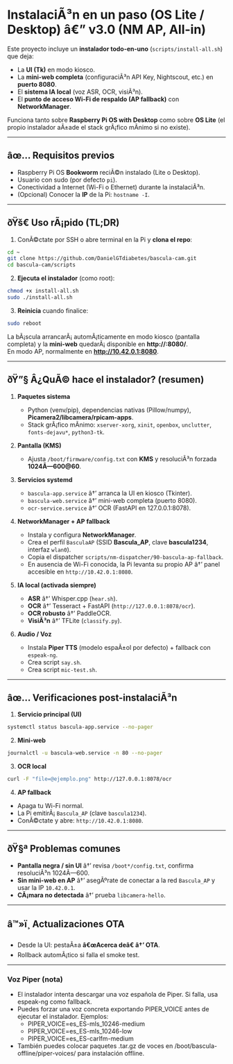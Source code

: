 ﻿# InstalaciÃ³n en un paso (OS Lite / Desktop) â€” v3.0 (NM AP, All-in)

Este proyecto incluye un **instalador todo-en-uno** (`scripts/install-all.sh`) que deja:

- La **UI (Tk)** en modo kiosco.  
- La **mini-web completa** (configuraciÃ³n API Key, Nightscout, etc.) en **puerto 8080**.  
- El **sistema IA local** (voz ASR, OCR, visiÃ³n).  
- El **punto de acceso Wi-Fi de respaldo (AP fallback)** con **NetworkManager**.  

Funciona tanto sobre **Raspberry Pi OS with Desktop** como sobre **OS Lite** (el propio instalador aÃ±ade el stack grÃ¡fico mÃ­nimo si no existe).

---

## âœ… Requisitos previos

- Raspberry Pi OS **Bookworm** reciÃ©n instalado (Lite o Desktop).  
- Usuario con sudo (por defecto `pi`).  
- Conectividad a Internet (Wi-Fi o Ethernet) durante la instalaciÃ³n.  
- (Opcional) Conocer la **IP** de la Pi: `hostname -I`.

---

## ðŸš€ Uso rÃ¡pido (TL;DR)

1) ConÃ©ctate por SSH o abre terminal en la Pi y **clona el repo**:
```bash
cd ~
git clone https://github.com/DanielGTdiabetes/bascula-cam.git
cd bascula-cam/scripts
```

2) **Ejecuta el instalador** (como root):
```bash
chmod +x install-all.sh
sudo ./install-all.sh
```

3) **Reinicia** cuando finalice:
```bash
sudo reboot
```

La bÃ¡scula arrancarÃ¡ automÃ¡ticamente en modo kiosco (pantalla completa) y la **mini-web** quedarÃ¡ disponible en **http://<IP>:8080/**.  
En modo AP, normalmente en **http://10.42.0.1:8080**.

---

## ðŸ”§ Â¿QuÃ© hace el instalador? (resumen)

1. **Paquetes sistema**  
   - Python (venv/pip), dependencias nativas (Pillow/numpy), **Picamera2/libcamera/rpicam-apps**.  
   - Stack grÃ¡fico mÃ­nimo: `xserver-xorg`, `xinit`, `openbox`, `unclutter`, `fonts-dejavu*`, `python3-tk`.

2. **Pantalla (KMS)**  
   - Ajusta `/boot/firmware/config.txt` con **KMS** y resoluciÃ³n forzada **1024Ã—600@60**.

3. **Servicios systemd**  
   - `bascula-app.service` â†’ arranca la UI en kiosco (Tkinter).  
   - `bascula-web.service` â†’ mini-web completa (puerto 8080).  
   - `ocr-service.service` â†’ OCR (FastAPI en 127.0.0.1:8078).  

4. **NetworkManager + AP fallback**  
   - Instala y configura **NetworkManager**.  
   - Crea el perfil `BasculaAP` (SSID **Bascula_AP**, clave **bascula1234**, interfaz `wlan0`).  
   - Copia el dispatcher `scripts/nm-dispatcher/90-bascula-ap-fallback`.  
   - En ausencia de Wi-Fi conocida, la Pi levanta su propio AP â†’ panel accesible en `http://10.42.0.1:8080`.

5. **IA local (activada siempre)**  
   - **ASR** â†’ Whisper.cpp (`hear.sh`).  
   - **OCR** â†’ Tesseract + FastAPI (`http://127.0.0.1:8078/ocr`).  
   - **OCR robusto** â†’ PaddleOCR.  
   - **VisiÃ³n** â†’ TFLite (`classify.py`).

6. **Audio / Voz**  
   - Instala **Piper TTS** (modelo espaÃ±ol por defecto) + fallback con `espeak-ng`.  
   - Crea script `say.sh`.  
   - Crea script `mic-test.sh`.

---

## âœ… Verificaciones post-instalaciÃ³n

1) **Servicio principal (UI)**  
```bash
systemctl status bascula-app.service --no-pager
```

2) **Mini-web**  
```bash
journalctl -u bascula-web.service -n 80 --no-pager
```

3) **OCR local**  
```bash
curl -F "file=@ejemplo.png" http://127.0.0.1:8078/ocr
```

4) **AP fallback**  
- Apaga tu Wi-Fi normal.  
- La Pi emitirÃ¡ `Bascula_AP` (clave `bascula1234`).  
- ConÃ©ctate y abre: `http://10.42.0.1:8080`.

---

## ðŸ§ª Problemas comunes

- **Pantalla negra / sin UI** â†’ revisa `/boot*/config.txt`, confirma resoluciÃ³n 1024Ã—600.  
- **Sin mini-web en AP** â†’ asegÃºrate de conectar a la red `Bascula_AP` y usar la IP `10.42.0.1`.  
- **CÃ¡mara no detectada** â†’ prueba `libcamera-hello`.  

---

## â™»ï¸ Actualizaciones OTA

- Desde la UI: pestaÃ±a **â€œAcerca deâ€ â†’ OTA**.  
- Rollback automÃ¡tico si falla el smoke test.

---

### Voz Piper (nota)

- El instalador intenta descargar una voz española de Piper. Si falla, usa espeak-ng como fallback.
- Puedes forzar una voz concreta exportando PIPER_VOICE antes de ejecutar el instalador. Ejemplos:
  - PIPER_VOICE=es_ES-mls_10246-medium
  - PIPER_VOICE=es_ES-mls_10246-low
  - PIPER_VOICE=es_ES-carlfm-medium
- También puedes colocar paquetes .tar.gz de voces en /boot/bascula-offline/piper-voices/ para instalación offline.
